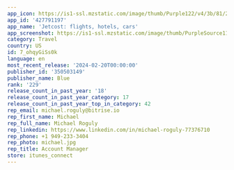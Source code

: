 ```yaml
---
app_icon: https://is1-ssl.mzstatic.com/image/thumb/Purple122/v4/3b/81/2e/3b812e80-10ff-efe3-a4e0-8b59d328d677/AppIcon-0-0-1x_U007emarketing-0-10-0-85-220.png/1024x1024bb.png
app_id: '427791197'
app_name: 'Jetcost: flights, hotels, cars'
app_screenshot: https://is1-ssl.mzstatic.com/image/thumb/PurpleSource115/v4/4c/47/b7/4c47b72f-37a3-28a1-eb84-bd3f70eadb19/fac1d0ac-2478-4e5e-9670-43a2fb42f8c1_iPhone_11_Pro_Max-1_screen_1620037149.151235.png/1242x2688bb.png
category: Travel
country: US
id: 7_ohqyGiSs0k
language: en
most_recent_release: '2024-02-20T00:00:00'
publisher_id: '350503149'
publisher_name: Blue
rank: '229'
release_count_in_past_year: '18'
release_count_in_past_year_category: 17
release_count_in_past_year_top_in_category: 42
rep_email: michael.roguly@bitrise.io
rep_first_name: Michael
rep_full_name: Michael Roguly
rep_linkedin: https://www.linkedin.com/in/michael-roguly-77376710
rep_phone: +1 949-233-3404
rep_photo: michael.jpg
rep_title: Account Manager
store: itunes_connect
---
```

